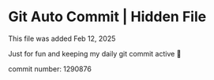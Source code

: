 # Git Auto Commit | Hidden File

This file was added Feb 12, 2025

Just for fun and keeping my daily git commit active 🤪

commit number: 1290876

